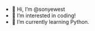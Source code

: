 - 👋 Hi, I’m @sonyewest
- 👀 I’m interested in coding!
- 🌱 I’m currently learning Python.


<!---
sonyewest/sonyewest is a ✨ special ✨ repository because its `README.md` (this file) appears on your GitHub profile.
You can click the Preview link to take a look at your changes.
--->
